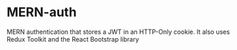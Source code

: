 # MERN-auth
 MERN authentication that stores a JWT in an HTTP-Only cookie. It also uses Redux Toolkit and the React Bootstrap library
